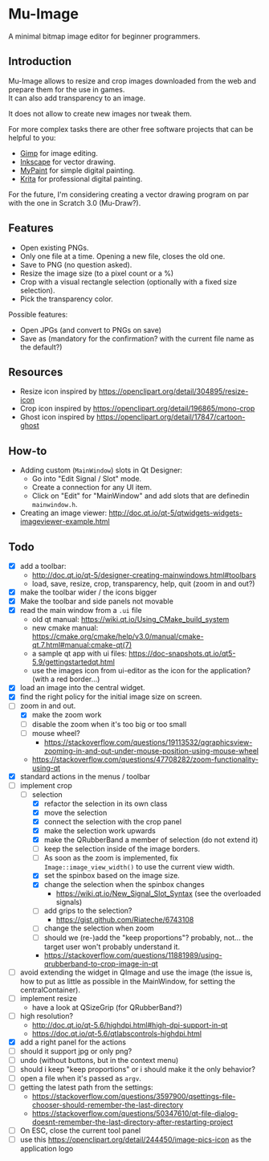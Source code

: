 # Mu-Image

A minimal bitmap image editor for beginner programmers.

## Introduction

Mu-Image allows to resize and crop images downloaded from the web and prepare them for the use in games.  
It can also add transparency to an image.

It does not allow to create new images nor tweak them.

For more complex tasks there are other free software projects that can be helpful to you:

- [Gimp](https:://gimp.org) for image editing.
- [Inkscape](https://inkscape.org) for vector drawing.
- [MyPaint](https://mypaint.org) for simple digital painting.
- [Krita](https://krita.org) for professional digital painting.

For the future, I'm considering creating a vector drawing program on par with the one in Scratch 3.0 (Mu-Draw?).

## Features

- Open existing PNGs.
- Only one file at a time. Opening a new file, closes the old one.
- Save to PNG (no question asked).
- Resize the image size (to a pixel count or a %)
- Crop with a visual rectangle selection (optionally with a fixed size selection).
- Pick the transparency color.

Possible features:

- Open JPGs (and convert to PNGs on save)
- Save as (mandatory for the confirmation? with the current file name as the default?)

## Resources

- Resize icon inspired by <https://openclipart.org/detail/304895/resize-icon>
- Crop icon inspired by <https://openclipart.org/detail/196865/mono-crop>
- Ghost icon inspired by <https://openclipart.org/detail/17847/cartoon-ghost>

## How-to

- Adding custom (`MainWindow`) slots in Qt Designer:
  - Go into "Edit Signal / Slot" mode.
  - Create a connection for any UI item.
  - Click on "Edit" for "MainWindow" and add slots that are definedin `mainwindow.h`.
- Creating an image viewer: http://doc.qt.io/qt-5/qtwidgets-widgets-imageviewer-example.html
## Todo

- [x] add a toolbar:
  - http://doc.qt.io/qt-5/designer-creating-mainwindows.html#toolbars
  - load, save, resize, crop, transparency, help, quit (zoom in and out?)
- [x] make the toolbar wider / the icons bigger
- [x] Make the toolbar and side panels not movable
- [x] read the main window from a `.ui` file
  - old qt manual: <https://wiki.qt.io/Using_CMake_build_system>
  - new cmake manual: <https://cmake.org/cmake/help/v3.0/manual/cmake-qt.7.html#manual:cmake-qt(7)>
  - a sample qt app with ui files: <https://doc-snapshots.qt.io/qt5-5.9/gettingstartedqt.html>
  - use the images icon from ui-editor as the icon for the application? (with a red border...)
- [x] load an image into the central widget.
- [x] find the right policy for the initial image size on screen.
- [ ] zoom in and out.
  - [x] make the zoom work
  - [ ] disable the zoom when it's too big or too small
  - [ ] mouse wheel?
    - https://stackoverflow.com/questions/19113532/qgraphicsview-zooming-in-and-out-under-mouse-position-using-mouse-wheel
  - https://stackoverflow.com/questions/47708282/zoom-functionality-using-qt
- [x] standard actions in the menus / toolbar
- [ ] implement crop
  - [ ] selection
    - [x] refactor the selection in its own class
    - [x] move the selection
    - [x] connect the selection with the crop panel
    - [x] make the selection work upwards
    - [x] make the QRubberBand a member of selection (do not extend it)
    - [ ] keep the selection inside of the image borders.
    - [ ] As soon as the zoom is implemented, fix `Image::image_view_width()` to use the current view width.
    - [x] set the spinbox based on the image size.
    - [x] change the selection when the spinbox changes
      - https://wiki.qt.io/New_Signal_Slot_Syntax (see the overloaded signals)
    - [ ] add grips to the selection?
      - https://gist.github.com/Riateche/6743108
    - [ ] change the selection when zoom
    - [ ] should we (re-)add the "keep proportions"? probably, not... the target user won't probably understand it.
    - https://stackoverflow.com/questions/11881989/using-qrubberband-to-crop-image-in-qt
- [ ] avoid extending the widget in QImage and use the image (the issue is, how to put as little as possible in the MainWindow, for setting the centralContainer).
- [ ] implement resize
  - have a look at QSizeGrip (for QRubberBand?)
- [ ] high resolution?
  - http://doc.qt.io/qt-5.6/highdpi.html#high-dpi-support-in-qt
  - https://doc.qt.io/qt-5.6/qtlabscontrols-highdpi.html
- [x] add a right panel for the actions
- [ ] should it support jpg or only png?
- [ ] undo (without buttons, but in the context menu)
- [ ] should i keep "keep proportions" or i should make it the only behavior?
- [ ] open a file when it's passed as `argv`.
- [ ] getting the latest path from the settings:
  - https://stackoverflow.com/questions/3597900/qsettings-file-chooser-should-remember-the-last-directory
  - https://stackoverflow.com/questions/50347610/qt-file-dialog-doesnt-remember-the-last-directory-after-restarting-project
- [ ] On ESC, close the current tool panel
- [ ] use this https://openclipart.org/detail/244450/image-pics-icon as the application logo
